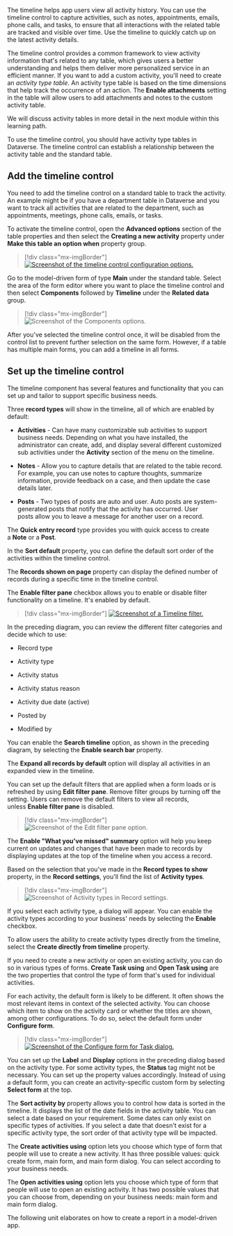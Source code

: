 The timeline helps app users view all activity history. You can use the timeline control to capture activities, such as notes, appointments, emails, phone calls, and tasks, to ensure that all interactions with the related table are tracked and visible over time. Use the timeline to quickly catch up on the latest activity details.

The timeline control provides a common framework to view activity information that's related to any table, which gives users a better understanding and helps them deliver more personalized service in an efficient manner. If you want to add a custom activity, you'll need to create an *activity type table*. An activity type table is based on the time dimensions that help track the occurrence of an action. The **Enable attachments** setting in the table will allow users to add attachments and notes to the custom activity table.

We will discuss activity tables in more detail in the next module within this learning path.

To use the timeline control, you should have activity type tables in Dataverse. The timeline control can establish a relationship between the activity table and the standard table.

## Add the timeline control

You need to add the timeline control on a standard table to track the activity. An example might be if you have a department table in Dataverse and you want to track all activities that are related to the department, such as appointments, meetings, phone calls, emails, or tasks.

To activate the timeline control, open the **Advanced options** section of the table properties and then select the **Creating a new activity** property under **Make this table an option when** property group.

> [!div class="mx-imgBorder"]
> [![Screenshot of the timeline control configuration options.](../media/activity-table-property.png)](../media/activity-table-property.png#lightbox)

Go to the model-driven form of type **Main** under the standard table. Select the area of the form editor where you want to place the timeline control and then select **Components** followed by **Timeline** under the **Related data** group.

> [!div class="mx-imgBorder"]
> ![Screenshot of the Components options.](../media/timeline.png)

After you've selected the timeline control once, it will be disabled from the control list to prevent further selection on the same form. However, if a table has multiple main forms, you can add a timeline in all forms.

## Set up the timeline control

The timeline component has several features and functionality that you can set up and tailor to support specific business needs.

Three **record types** will show in the timeline, all of which are enabled by default:

- **Activities** - Can have many customizable sub activities to support business needs. Depending on what you have installed, the administrator can create, add, and display several different customized sub activities under the **Activity** section of the menu on the timeline.

- **Notes** - Allow you to capture details that are related to the table record. For example, you can use notes to capture thoughts, summarize information, provide feedback on a case, and then update the case details later.

- **Posts** - Two types of posts are auto and user. Auto posts are system-generated posts that notify that the activity has occurred. User posts allow you to leave a message for another user on a record.

The **Quick entry record** type provides you with quick access to create a **Note** or a **Post**. 

In the **Sort default** property, you can define the default sort order of the activities within the timeline control.

The **Records shown on page** property can display the defined number of records during a specific time in the timeline control.

The **Enable filter pane** checkbox allows you to enable or disable filter functionality on a timeline. It's enabled by default.

> [!div class="mx-imgBorder"]
> [![Screenshot of a Timeline filter.](../media/filter.png)](../media/filter.png#lightbox)

In the preceding diagram, you can review the different filter categories and decide which to use:

- Record type

- Activity type

- Activity status

- Activity status reason

- Activity due date (active)

- Posted by

- Modified by

You can enable the **Search timeline** option, as shown in the preceding diagram, by selecting the **Enable search bar** property.

The **Expand all records by default** option will display all activities in an expanded view in the timeline.

You can set up the default filters that are applied when a form loads or is refreshed by using **Edit filter pane**. Remove filter groups by turning off the setting. Users can remove the default filters to view all records, unless **Enable filter pane** is disabled.

> [!div class="mx-imgBorder"]
> ![Screenshot of the Edit filter pane option.](../media/filter-pane.png)

The **Enable "What you've missed" summary** option will help you keep current on updates and changes that have been made to records by displaying updates at the top of the timeline when you access a record.

Based on the selection that you've made in the **Record types to show** property, in the **Record settings**, you'll find the list of **Activity types**.

> [!div class="mx-imgBorder"]
> ![Screenshot of Activity types in Record settings.](../media/task.png)

If you select each activity type, a dialog will appear. You can enable the activity types according to your business' needs by selecting the **Enable** checkbox.

To allow users the ability to create activity types directly from the timeline, select the **Create directly from timeline** property.

If you need to create a new activity or open an existing activity, you can do so in various types of forms. **Create Task using** and **Open Task using** are the two properties that control the type of form that's used for individual activities.

For each activity, the default form is likely to be different. It often shows the most relevant items in context of the selected activity. You can choose which item to show on the activity card or whether the titles are shown, among other configurations. To do so, select the default form under **Configure form**.

> [!div class="mx-imgBorder"]
> [![Screenshot of the Configure form for Task dialog.](../media/configure.png)](../media/configure.png#lightbox)

You can set up the **Label** and **Display** options in the preceding dialog based on the activity type. For some activity types, the **Status** tag might not be necessary. You can set up the property values accordingly. Instead of using a default form, you can create an activity-specific custom form by selecting **Select form** at the top.

The **Sort activity by** property allows you to control how data is sorted in the timeline. It displays the list of the date fields in the activity table. You can select a date based on your requirement. Some dates can only exist on specific types of activities. If you select a date that doesn't exist for a specific activity type, the sort order of that activity type will be impacted.

The **Create activities using** option lets you choose which type of form that people will use to create a new activity. It has three possible values: quick create form, main form, and main form dialog. You can select according to your business needs.

The **Open activities using** option lets you choose which type of form that people will use to open an existing activity. It has two possible values that you can choose from, depending on your business needs: main form and main form dialog.

The following unit elaborates on how to create a report in a model-driven app.
